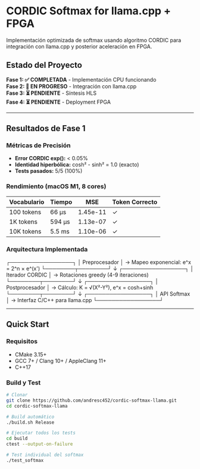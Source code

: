 # CORDIC Softmax for llama.cpp + FPGA

Implementación optimizada de softmax usando algoritmo CORDIC para integración con llama.cpp y posterior aceleración en FPGA.

## Estado del Proyecto

**Fase 1: ✅ COMPLETADA** - Implementación CPU funcionando  
**Fase 2: 🔄 EN PROGRESO** - Integración con llama.cpp  
**Fase 3: ⏳ PENDIENTE** - Síntesis HLS  
**Fase 4: ⏳ PENDIENTE** - Deployment FPGA

---

## Resultados de Fase 1

### Métricas de Precisión
- **Error CORDIC exp():** < 0.05%
- **Identidad hiperbólica:** cosh² - sinh² = 1.0 (exacto)
- **Tests pasados:** 5/5 (100%)

### Rendimiento (macOS M1, 8 cores)
| Vocabulario | Tiempo | MSE | Token Correcto |
|-------------|--------|-----|----------------|
| 100 tokens  | 66 μs  | 1.45e-11 | ✓ |
| 1K tokens   | 594 μs | 1.13e-07 | ✓ |
| 10K tokens  | 5.5 ms | 1.10e-06 | ✓ |

### Arquitectura Implementada

┌─────────────────┐
│ Preprocesador   │ → Mapeo exponencial: e^x = 2^n × e^(x')
└────────┬────────┘
         ↓
┌─────────────────┐
│ Iterador CORDIC │ → Rotaciones greedy (4-9 iteraciones)
└────────┬────────┘
         ↓ 
┌─────────────────┐
│ Postprocesador  │ → Cálculo: K = √(X²-Y²), e^x = cosh+sinh
└────────┬────────┘
         ↓
┌─────────────────┐
│ API Softmax     │ → Interfaz C/C++ para llama.cpp
└─────────────────┘

---

## Quick Start

### Requisitos
- CMake 3.15+
- GCC 7+ / Clang 10+ / AppleClang 11+
- C++17

### Build y Test
```bash
# Clonar
git clone https://github.com/andresc452/cordic-softmax-llama.git
cd cordic-softmax-llama

# Build automático
./build.sh Release

# Ejecutar todos los tests
cd build
ctest --output-on-failure

# Test individual del softmax
./test_softmax


